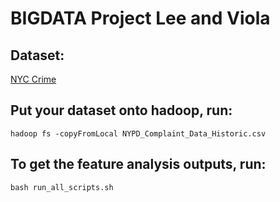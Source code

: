 
# BIGDATA Project Lee and Viola

## Dataset: 
[NYC Crime](https://data.cityofnewyork.us/Public-Safety/NYPD-Complaint-Data-Historic/qgea-i56i)

## Put your dataset onto hadoop, run:  

 ```
 hadoop fs -copyFromLocal NYPD_Complaint_Data_Historic.csv
 ```

## To get the feature analysis outputs, run:  

 ```
 bash run_all_scripts.sh
 ```
